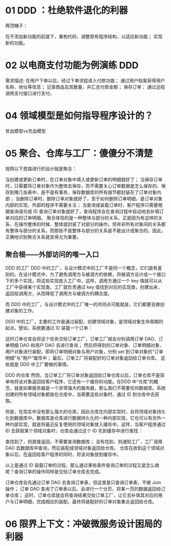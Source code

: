# 01 DDD ：杜绝软件退化的利器
两顶帽子：

在不添加新功能的前提下，重构代码，调整原有程序结构，以适应新功能；
实现新的功能。

# 02 以电商支付功能为例演练 DDD
需求描述:
在用户下单以后，经过下单流程进入付款功能；
通过用户档案获得用户名称、地址等信息；
记录商品及其数量，并汇总付款金额；
保存订单；
通过远程调用支付接口进行支付。

# 04 领域模型是如何指导程序设计的？
贫血模型vs充血模型

# 05 聚合、仓库与工厂：傻傻分不清楚
按照以下思路进行的设计就是聚合：

当创建或更新订单时，在订单对象中填入或更新订单的明细就好了；
当保存订单时，只需要将订单对象作为整体去保存，而不需要关心订单数据是怎么保存的、保存到哪几张表中、是不是有事务，保存数据库的所有细节都封装在了订单对象内部；
当删除订单时，删除订单对象就好了，至于如何删除订单明细，是订单对象内部的实现，外部的程序不需要关注；
当查询或装载订单时，客户程序只需要根据查询语句或 ID 查询订单对象就好了，查询程序会在查询过程中自动地去补填订单对应的订单明细。
聚合体现的是一种整体与部分的关系。正是因为有这样的关系，在操作整体的时候，整体就封装了对部分的操作。但并非所有对象间的关系都有整体与部分的关系，而那些不是整体与部分的关系是不能设计成聚合的。因此，正确地识别聚合关系就变得尤为重要。

## 聚合根——外部访问的唯一入口

DDD 的工厂
DDD 中的工厂，与设计模式中的工厂不是同一个概念，它们是有差别的。在设计模式中，为了避免调用方与被调方的依赖，将被调方设计成一个接口下的多个实现，将这些实现放入工厂中。这样，调用方通过一个 key 值就可以从工厂中获得某个实现类。工厂就负责通过 key 值找到对应的实现类，创建出来，返回给调用方，从而降低了调用方与被调方的耦合度。

而 DDD 中的工厂，与设计模式中的工厂唯一的共同点可能就是，它们都要去做创建对象的工作。

DDD 中的工厂，主要的工作是通过装配，创建领域对象，是领域对象生命周期的起点。譬如，系统要通过 ID 装载一个订单：

这时订单仓库会将这个任务交给订单工厂，订单工厂就会分别调用订单 DAO、订单明细 DAO 和用户 DAO 去进行查询；
然后将得到的订单对象、订单明细对象、用户对象进行装配，即将订单明细对象与用户对象，分别 set 到订单对象的“订单明细”与“用户”属性中；
最后，订单工厂将装配好的订单对象返回给订单仓库。
这些就是 DDD 中工厂要做的事情。

DDD 的仓库
然而，当订单工厂将订单对象返回给订单仓库以后，订单仓库不是简单地将该对象返回给客户程序，它还有一个缓存的功能。在DDD 中“仓库”的概念，就是如果服务器是一个非常强大的服务器，那么我们不需要任何数据库。系统创建的所有领域对象都放在仓库中，当需要这些对象时，通过 ID 到仓库中去获取。

但是，在现实中没有那么强大的仓库，因此仓库在内部实现时，会将领域对象持久化到数据库中。数据库是仓库进行数据持久化的一种内部实现，它也可以有另外一种内部实现，就是将最近反复使用的领域对象放入缓存中。这样，当客户程序通过 ID 去获取某个领域对象时，仓库会通过这个 ID 先到缓存中进行查找：

查找到了，则直接返回，不需要查询数据库；
没有找到，则通知工厂，工厂调用 DAO 去数据库中查询，然后装配成领域对象返回给仓库。
仓库在收到这个领域对象以后，在返回给客户程序的同时，将该对象放到缓存中。

以上是通过 ID 装载订单的过程，那么通过某些条件查询订单的过程又是怎么做呢？查询订单的操作同样是交给订单仓库去完成。

订单仓库会先通过订单 DAO 去查询订单表，但这里是只查询订单表，不做 Join 操作；
订单 DAO 查询了订单表以后，会进行一个分页，将某一页的数据返回给订单仓库；
这时，订单仓库就会将查询结果交给订单工厂，让它去补填其对应的用户与订单明细，完成相应的装配，最终将装配好的订单对象集合返回给仓库。
# 06 限界上下文：冲破微服务设计困局的利器